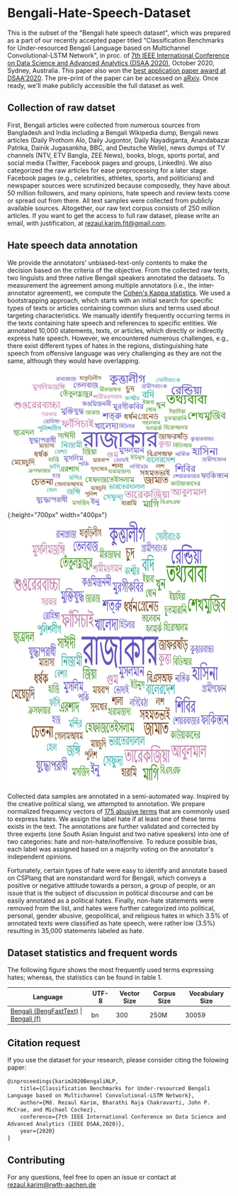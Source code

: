 # Bengali-Hate-Speech-Dataset
This is the subset of the "Bengali hate speech dataset", which was prepared as a part of our recently accepted paper titled "Classification Benchmarks for Under-resourced Bengali Language based on Multichannel Convolutional-LSTM Network", in proc. of [7th IEEE International Conference on Data Science and Advanced Analytics (DSAA,2020)](http://dsaa2020.dsaa.co/), October 2020, Sydney, Australia. This paper also won the [best application paper award at DSAA'2020](https://twitter.com/IEEEDSAA/status/1317599586341462016). The pre-print of the paper can be accessed on [aRxiv](https://arxiv.org/pdf/2004.07807.pdf). Once ready, we'll make publicly accessible the full dataset as well.

## Collection of raw datset
First, Bengali articles were collected from numerous sources from Bangladesh and India including a Bengali Wikipedia dump, Bengali news articles (Daily Prothom Alo, Daily Jugontor, Daily Nayadiganta, Anandabazar Patrika, Dainik Jugasankha, BBC, and Deutsche Welle), news dumps of TV channels (NTV, ETV Bangla, ZEE News), books, blogs, sports portal, and social media (Twitter, Facebook pages and groups, LinkedIn). We also categorized the raw articles for ease preprocessing for a later stage. Facebook pages (e.g., celebrities, athletes, sports, and politicians) and newspaper sources were scrutinized because composedly, they have about 50 million followers, and many opinions, hate speech and review texts come or spread out from there. All text samples were collected from publicly available sources. Altogether, our raw text corpus consists of 250 million articles. If you want to get the access to full raw dataset, please write an email, with justification, at rezaul.karim.fit@gmail.com.  

## Hate speech data annotation
We provide the annotators' unbiased-text-only contents to make the decision based on the criteria of the objective. From the collected raw texts, two linguists and three native Bengali speakers annotated the datasets. To measurement the agreement among multiple annotators (i.e., the inter-annotator agreement), we compute the [Cohen's Kappa statistics](https://en.wikipedia.org/wiki/Cohen%27s_kappa). We used a bootstrapping approach, which starts with an initial search for specific types of texts or articles containing common slurs and terms used about targeting characteristics. We manually identify frequently occurring terms in the texts containing hate speech and references to specific entities. We annotated 10,000 statements, texts, or articles, which directly or indirectly express hate speech. However, we encountered numerous challenges, e.g., there exist different types of hates in the regions, distinguishing hate speech from offensive language was very challenging as they are not the same, although they would have overlapping. 

![Alt text](word_cloud_hate.png?raw=true "Frequency word clouds on potential hates in Bengali"){:height="700px" width="400px"}
<img src="word_cloud_hate.png?" width="600" height="600">

Collected data samples are annotated in a semi-automated way. Inspired by the creative political slang, we attempted to annotation. We prepare normalized frequency vectors of 
[175 abusive terms](https://github.com/rezacsedu/Classification_Benchmarks_Benglai_NLP/blob/master/bengali_slung_abusive.txt) that are commonly used to express hates. We assign the label hate if at least one of these terms exists in the text. The annotations are further validated and corrected by three experts (one South Asian linguist and two native speakers) into one of two categories: hate and non-hate/inoffensive. To reduce possible bias, each label was assigned based on a majority voting on the annotator's independent opinions. 

Fortunately, certain types of hate were easy to identify and annotate based on CSPlang that are nonstandard word for Bengali, which conveys a positive or negative attitude towards a person, a group of people, or an issue that is the subject of discussion in political discourse and can be easily annotated as a political hates. Finally, non-hate statements were removed from the list, and hates were further categorized into political, personal, gender abusive, geopolitical, and religious hates in which 3.5% of annotated texts were classified as hate speech, were rather low (3.5%) resulting in 35,000 statements labeled as hate. 

## Dataset statistics and frequent words
The following figure shows the most frequently used terms expressing hates; whereas, the statistics can be found in table 1.

| Language  |  UTF-8 | Vector Size | Corpus Size  | Vocabulary Size | 
| ---       |---        |---           |---           |---           |
|[Bengali (BengFastText)](https://drive.google.com/open?id=1Q_45PQpRWQvZL2p8sIngmgg6Tr5YbKmH) \| [Bengali (f)](https://drive.google.com/open?id=1Q_45PQpRWQvZL2p8sIngmgg6Tr5YbKmH)|bn|300|250M |30059| negative sampling |

## Citation request
If you use the dataset for your research, please consider citing the folowing paper:

    @inproceedings{karim2020BengaliNLP,
        title={Classification Benchmarks for Under-resourced Bengali Language based on Multichannel Convolutional-LSTM Network},
        author={Md. Rezaul Karim, Bharathi Raja Chakravarti, John P. McCrae, and Michael Cochez},
        conference={7th IEEE International Conference on Data Science and Advanced Analytics (IEEE DSAA,2020)},
        year={2020}
    }

## Contributing
For any questions, feel free to open an issue or contact at rezaul.karim@rwth-aachen.de
